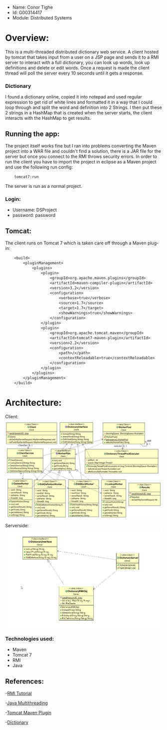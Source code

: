 - Name: Conor Tighe
- Id: G00314417
- Module: Distributed Systems

# Overview:
This is a multi-threaded distributed dictionary web service. A client hosted by tomcat that takes input from a user on a JSP page and sends it to a RMI server to interact with a full dictionary, you can look up words, look up definitions and delete or edit words. Once a request is made the client thread will poll the server every 10 seconds until it gets a response.

### Dictionary 
I found a dictionary online, copied it into notepad and used regular expression to get rid of white lines and formatted it in a way that I could loop through and split the word and definition into 2 Strings. I then put these 2 strings in a HashMap that is created when the server starts, the client interacts with the HashMap to get results.

## Running the app:
The project itself works fine but I ran into problems converting the Maven project into a WAR file and couldn't find a solution, there is a JAR file for the server but once you connect to the RMI throws security errors. In order to run the client you have to import the project in eclipse as a Maven project and use the following run config:
```
    tomcat7:run
```

The server is run as a normal project.

### Login:
- Username: DSProject
- password: password

## Tomcat:
The client runs on Tomcat 7 which is taken care off through a Maven plug-in:
```pom.xml:
    <build>
        <pluginManagement>
            <plugins>
                <plugin>
                    <groupId>org.apache.maven.plugins</groupId>
                    <artifactId>maven-compiler-plugin</artifactId>
                    <version>3.2</version>
                    <configuration>
                        <verbose>true</verbose>
                        <source>1.7</source>
                        <target>1.7</target>
                        <showWarnings>true</showWarnings>
                    </configuration>
                </plugin>
                <plugin>
                    <groupId>org.apache.tomcat.maven</groupId>
                    <artifactId>tomcat7-maven-plugin</artifactId>
                    <version>2.2</version>
                    <configuration>
                        <path>/</path>
                        <contextReloadable>true</contextReloadable>
                    </configuration>
                </plugin>
            </plugins>
        </pluginManagement>
    </build>
```

# Architecture:

Client:
![client](clientuml.png "Client")

Serverside:
![client](serveruml.png "Server")

### Technologies used:

- Maven
- Tomcat 7
- RMI
- Java

## References:

-[RMI Tutorial](http://www.ejbtutorial.com/java-rmi/a-step-by-step-implementation-tutorial-for-java-rmi)

-[Java Multithreading](https://www.tutorialspoint.com/java/java_multithreading.htm)

-[Tomcat Maven Plugin](http://tomcat.apache.org/maven-plugin-2.0/tomcat7-maven-plugin/)

-[Dictionary](https://raw.githubusercontent.com/sujithps/Dictionary/master/Oxford%20English%20Dictionary.txt)